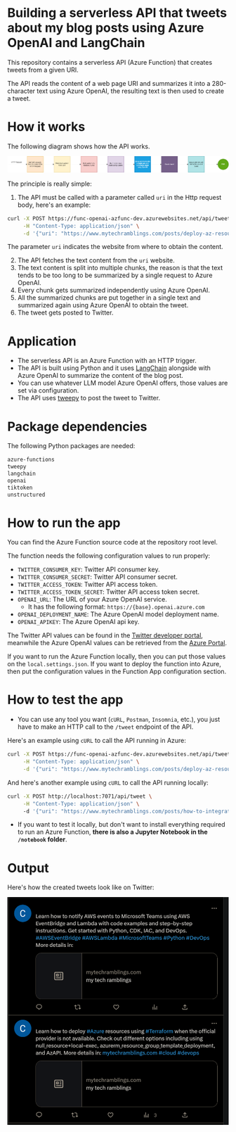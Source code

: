 # **Building a serverless API that tweets about my blog posts using Azure OpenAI and LangChain**

This repository contains a serverless API (Azure Function) that creates tweets from a given URI.

The API reads the content of a web page URI and summarizes it into a 280-character text using Azure OpenAI, the resulting text is then used to create a tweet.

# **How it works**

The following diagram shows how the API works.

![api-diagram](https://raw.githubusercontent.com/karlospn/building-a-tweeting-api-using-openai-and-azure-functions/main/docs/tweetapi-process-diagram.png)

The principle is really simple:

1. The API must be called with a parameter called `uri` in the Http request body, here's an example:

```bash
curl -X POST https://func-openai-azfunc-dev.azurewebsites.net/api/tweet?code=hoZ6u8lIMlhu7-Zs8gvDb04R2fXvYeapijR3YYRlgiwmAzFulsiRMA== \
     -H "Content-Type: application/json" \
     -d '{"uri": "https://www.mytechramblings.com/posts/deploy-az-resources-when-not-available-on-azurerm/"}'
```
The parameter `uri` indicates the website from where to obtain the content.

2. The API fetches the text content from the `uri` website.
3. The text content is split into multiple chunks, the reason is that the text tends to be too long to be summarized by a single request to Azure OpenAI.
4. Every chunk gets summarized independently using Azure OpenAI.
5. All the summarized chunks are put together in a single text and summarized again using Azure OpenAI to obtain the tweet.
6. The tweet gets posted to Twitter.

# **Application**

- The serverless API is an Azure Function with an HTTP trigger.
- The API is built using Python and it uses [LangChain](https://github.com/hwchase17/langchain) alongside with Azure OpenAI to summarize the content of the blog post.
- You can use whatever LLM model Azure OpenAI offers, those values are set via configuration. 
- The API uses [tweepy](https://www.tweepy.org/) to post the tweet to Twitter.

# **Package dependencies**

The following Python packages are needed: 

```text
azure-functions
tweepy
langchain
openai
tiktoken
unstructured
```
# **How to run the app**

You can find the Azure Function source code at the repository root level.

The function needs the following configuration values to run properly:

- ``TWITTER_CONSUMER_KEY``: Twitter API consumer key.
- ``TWITTER_CONSUMER_SECRET``: Twitter API consumer secret.
- ``TWITTER_ACCESS_TOKEN``: Twitter API access token.
- ``TWITTER_ACCESS_TOKEN_SECRET``: Twitter API access token secret.
- ``OPENAI_URL``: The URL of your Azure OpenAI service. 
     - It has the following format: ``https://{base}.openai.azure.com``
- ``OPENAI_DEPLOYMENT_NAME``: The Azure OpenAI model deployment name.
- ``OPENAI_APIKEY``: The Azure OpenAI api key.

The Twitter API values can be found in the [Twitter developer portal](https://developer.twitter.com/en/portal/dashboard), meanwhile the Azure OpenAI values can be retrieved from the [Azure Portal](https://portal.azure.com).

If you want to run the Azure Function locally, then you can put those values on the ``local.settings.json``. If you want to deploy the function into Azure, then put the configuration values in the Function App configuration section.


# **How to test the app**

- You can use any tool you want (``cURL``, ``Postman``, ``Insomnia``, etc.), you just have to make an HTTP call to the ``/tweet`` endpoint of the API.

Here's an example using ``cURL`` to call the API running in Azure:

```bash
curl -X POST https://func-openai-azfunc-dev.azurewebsites.net/api/tweet?code=hoZ6u8lIMlhu7-Zs8gvDb04R2fXvYeapijR3YYRlgiwmAzFulsiRMA== \
     -H "Content-Type: application/json" \
     -d '{"uri": "https://www.mytechramblings.com/posts/deploy-az-resources-when-not-available-on-azurerm/"}'
```

And here's another example using ``cURL`` to call the API running locally:

```bash
curl -X POST http://localhost:7071/api/tweet \
     -H "Content-Type: application/json" \  
     -d '{"uri": "https://www.mytechramblings.com/posts/how-to-integrate-your-roslyn-analyzers-with-sonarqube"}'
```


- If you want to test it locally, but don't want to install everything required to run an Azure Function, **there is also a Jupyter Notebook in the ``/notebook`` folder**.    

# **Output**

Here's how the created tweets look like on Twitter:

![api-diagram](https://raw.githubusercontent.com/karlospn/building-a-tweeting-api-using-openai-and-azure-functions/main/docs/tweetapi-tweet-results.png)
